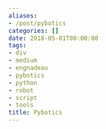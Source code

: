 ```yaml
---
aliases:
- /post/pybotics
categories: []
date: 2018-05-01T00:00:00
tags:
- div
- medium
- engnadeau
- pybotics
- python
- robot
- script
- tools
title: Pybotics
---
```



<div class="github-card" data-github="engnadeau/pybotics" data-width="400" data-height="296" data-theme="medium"></div>
<script src="//cdn.jsdelivr.net/github-cards/latest/widget.js"></script>
